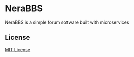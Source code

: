 # NeraBBS

NeraBBS is a simple forum software built with microservices

## License

[MIT License](LICENSE)